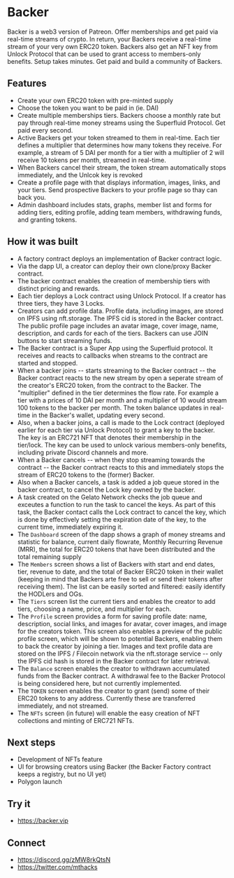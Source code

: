 # Backer

Backer is a web3 version of Patreon. Offer memberships and get paid via real-time streams of crypto. In return, your Backers receive a real-time stream of your very own ERC20 token. Backers also get an NFT key from Unlock Protocol that can be used to grant access to members-only benefits. Setup takes minutes. Get paid and build a community of Backers.

## Features
- Create your own ERC20 token with pre-minted supply
- Choose the token you want to be paid in (ie. DAI)
- Create multiple memberships tiers. Backers choose a monthly rate but pay through real-time money streams using the Superfluid Protocol. Get paid every second.
- Active Backers get your token streamed to them in real-time. Each tier defines a multiplier that determines how many tokens they receive. For example, a stream of 5 DAI per month for a tier with a multiplier of 2 will receive 10 tokens per month, streamed in real-time.
- When Backers cancel their stream, the token stream automatically stops immediately, and the Unlcok key is revoked
- Create a profile page with that displays information, images, links, and your tiers. Send prospective Backers to your profile page so thay can back you.
- Admin dashboard includes stats, graphs, member list and forms for adding tiers, editing profile, adding team members, withdrawing funds, and granting tokens.

## How it was built
- A factory contract deploys an implementation of Backer contract logic.
- Via the dapp UI, a creator can deploy their own clone/proxy Backer contract.
- The backer contract enables the creation of membership tiers with distinct pricing and rewards.
- Each tier deploys a Lock contract using Unlock Protocol. If a creator has three tiers, they have 3 Locks.
- Creators can add profile data. Profile data, including images, are stored on IPFS using nft.storage. The IPFS cid is stored in the Backer contract. The public profile page includes an avatar image, cover image, name, description, and cards for each of the tiers. Backers can use JOIN buttons to start streaming funds.
- The Backer contract is a Super App using the Superfluid protocol. It receives and reacts to callbacks when streams to the contract are started and stopped.
- When a backer joins -- starts streaming to the Backer contract -- the Backer contract reacts to the new stream by open a seperate stream of the creator's ERC20 token, from the contract to the Backer. The "multiplier" defined in the tier determines the flow rate. For example a tier with a prices of 10 DAI per month and a multiplier of 10 would stream 100 tokens to the backer per month. The token balance updates in real-time in the Backer's wallet, updating every second.
- Also, when a backer joins, a call is made to the Lock contract (deployed earlier for each tier via Unlock Protocol) to grant a key to the backer. The key is an ERC721 NFT that denotes their membership in the tier/lock. The key can be used to unlock various members-only benefits, including private Discord channels and more.
- When a Backer cancels -- when they stop streaming towards the contract -- the Backer contract reacts to this and immediately stops the stream of ERC20 tokens to the (former) Backer.
- Also when a Backer cancels, a task is added a job queue stored in the backer contract, to cancel the Lock key owned by the backer.
- A task created on the Gelato Network checks the job queue and exceutes a function to run the task to cancel the keys. As part of this task, the Backer contact calls the Lock contract to cancel the key, which is done by effectively setting the expiration date of the key, to the current time, immediately expiring it.
- The `Dashboard` screen of the dapp shows a graph of money streams and statistic for balance, current daily flowrate, Monthly Recurring Revenue (MRR), the total for ERC20 tokens that have been distributed and the total remaining supply
- The `Members` screen shows a list of Backers with start and end dates, tier, revenue to date, and the total of Backer ERC20 token in their wallet (keeping in mind that Backers arte free to sell or send their tokens after receiving them). The list can be easily sorted and filtered: easily identify the HODLers and OGs.
- The `Tiers` screen list the current tiers and enables the creator to add tiers, choosing a name, price, and multiplier for each.
- The `Profile` screen provides a form for saving profile date: name, description, social links, and images for avatar, cover images, and image for the creators token. This screen also enables a preview of the public profile screen, which will be shown to potential Backers, enabling them to back the creator by joining a tier. Images and text profile data are stored on the IPFS / Filecoin network via the nft.storage service -- only the IPFS cid hash is stored in the Backer contract for later retrieval.
- The `Balance` screen enables the creator to withdrawn accumulated funds from the Backer contract. A withdrawal fee to the Backer Protocol is being considered here, but not currently implemented.
- The `TOKEN` screen enables the creator to grant (send) some of their ERC20 tokens to any address. Currently these are transferred immediately, and not streamed.
- The `NFTs` screen (in future) will enable the easy creation of NFT collections and minting of ERC721 NFTs.

## Next steps
- Development of NFTs feature
- UI for browsing creators using Backer (the Backer Factory contract keeps a registry, but no UI yet)
- Polygon launch

## Try it
- https://backer.vip

## Connect
- https://discord.gg/zMW8rkQtsN
- https://twitter.com/mthacks